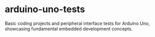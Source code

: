 # arduino-uno-tests
Basic coding projects and peripheral interface tests for Arduino Uno, showcasing fundamental embedded development concepts.
